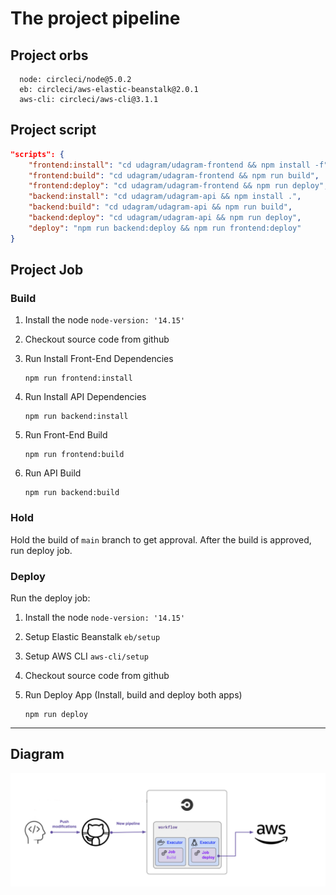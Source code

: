 # The project pipeline

## Project orbs

```
  node: circleci/node@5.0.2
  eb: circleci/aws-elastic-beanstalk@2.0.1
  aws-cli: circleci/aws-cli@3.1.1
```

## Project script

```json
"scripts": {
    "frontend:install": "cd udagram/udagram-frontend && npm install -f",
    "frontend:build": "cd udagram/udagram-frontend && npm run build",
    "frontend:deploy": "cd udagram/udagram-frontend && npm run deploy",
    "backend:install": "cd udagram/udagram-api && npm install .",
    "backend:build": "cd udagram/udagram-api && npm run build",
    "backend:deploy": "cd udagram/udagram-api && npm run deploy",
    "deploy": "npm run backend:deploy && npm run frontend:deploy"
}
```

## Project Job

### Build

1. Install the node `node-version: '14.15'`
2. Checkout source code from github
3. Run Install Front-End Dependencies

   ```
   npm run frontend:install
   ```

4. Run Install API Dependencies

   ```
   npm run backend:install
   ```

5. Run Front-End Build

   ```
   npm run frontend:build
   ```

6. Run API Build

   ```
   npm run backend:build
   ```

### Hold

Hold the build of `main` branch to get approval. After the build is approved, run deploy job.

### Deploy

Run the deploy job:

1. Install the node `node-version: '14.15'`
2. Setup Elastic Beanstalk `eb/setup`
3. Setup AWS CLI `aws-cli/setup`
4. Checkout source code from github
5. Run Deploy App (Install, build and deploy both apps)

   ```
   npm run deploy
   ```

---
## Diagram

![Pipeline Diagram](pipeline_circleci.png)